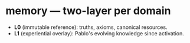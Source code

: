 # memory — two-layer per domain

- **L0** (immutable reference): truths, axioms, canonical resources.
- **L1** (experiential overlay): Pablo's evolving knowledge since activation.
